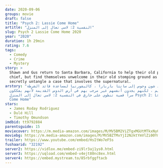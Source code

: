 ```yaml
---
date: 2020-09-06
groups: movie
draft: false
title: "Psych 2: Lassie Come Home"
artitle: "النفسية 2: لاسي تعال إلى المنزل"
slug: Psych 2 Lassie Come Home 2020
year: "2020"
duration: 1h 29min
rating: 7.6
tags:
  - Comedy
  - Crime
  - Mystery
story: >
  Shawn and Gus return to Santa Barbara, California to help their old police
  chief, but find themselves unwelcome in their old stomping ground as they
  secretly untangle a case that involves the supernatural.
arstory: "يعود شون وجوس إلى سانتا باربارا ، كاليفورنيا لمساعدة قائد الشرطة
  القديم ، لكنهم يجدون أنفسهم غير مرحب بهم في أرض الدوس القديمة لأنهم يفككون
  سراً قضية تنطوي على خارق في النفسية 2: لاسي تعال إلى المنزل Psych 2: Lassie
  Come Home"
stars:
  - James Roday Rodriguez
  - Dulé Hill
  - Timothy Omundson
imdbid: tt9792884
parentsguide: 15
moviecover: https://m.media-amazon.com/images/M/MV5BM2ViZTgxMGUtMTkxNy00YmI5LWJkNTUtZTYxNzU3MGMwYzJjXkEyXkFqcGdeQXVyODc0OTEyNDU@._V1_SY1000_SX750_AL_.jpg
moviebg: https://m.media-amazon.com/images/M/MV5BZTMxYjI2NzktYmVlZi00YmI0LWJmZTUtMTQzZTMyNmE5YzgyXkEyXkFqcGdeQXVyMTAwOTY0OTY1._V1_.jpg
trailer: https://www.youtube.com/embed/HsItWo7eF5s
fushaarid: "32192"
server2: https://vidlox.me/embed-zi9lr3aj1ys0.html
server3: https://uqload.com/embed-v4ejt80nc8ex.html
server4: https://embed.mystream.to/85rbfggftacb
---
```

